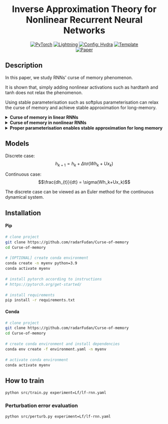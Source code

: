 <div align="center">

# Inverse Approximation Theory for Nonlinear Recurrent Neural Networks

<a href="https://pytorch.org/get-started/locally/"><img alt="PyTorch" src="https://img.shields.io/badge/PyTorch-ee4c2c?logo=pytorch&logoColor=white"></a>
<a href="https://pytorchlightning.ai/"><img alt="Lightning" src="https://img.shields.io/badge/-Lightning-792ee5?logo=pytorchlightning&logoColor=white"></a>
<a href="https://hydra.cc/"><img alt="Config: Hydra" src="https://img.shields.io/badge/Config-Hydra-89b8cd"></a>
<a href="https://github.com/ashleve/lightning-hydra-template"><img alt="Template" src="https://img.shields.io/badge/-Lightning--Hydra--Template-017F2F?style=flat&logo=github&labelColor=gray"></a><br>
[![Paper](http://img.shields.io/badge/paper-arxiv.2305.19190-B31B1B.svg)](https://arxiv.org/abs/2305.19190)
<!-- [![Conference](http://img.shields.io/badge/AnyConference-year-4b44ce.svg)](https://papers.nips.cc/paper/2020) -->

</div>

## Description

In this paper, we study RNNs' curse of memory phenomenon.

It is shown that, simply adding nonlinear activations such as hardtanh and tanh does not relax the phenomenon.

Using stable parameterisation such as softplus parameterisation can relax the curse of memory and achieve stable approximation for long-memory.

<details>
<summary><b>Curse of memory in linear RNNs</b></summary>

Let $m$ be the hidden dimensions.

<!-- |                      Exponential decaying memory can be stably approximated                       |                      Polynomial decaying memory cannot be stably approximated                       |
| :-----------------------------------------------------------------------------------------------: | :-------------------------------------------------------------------------------------------------: |
| ![Exponential decaying memory can be stably approximated](figures/PerturbationErrorExp.png) | ![Polynomial decaying memory cannot be stably approximated](figures/PerturbationErrorPol.png) | -->
| short-term memory | long-term memory |
| :---------------: | :--------------: |
| ![Exponential](figures/PerturbationErrorExp.png) | ![Polynomial](figures/PerturbationErrorPol.png) |

</details>

<details>
<summary><b>Curse of memory in nonlinear RNNs</b></summary>

| Hardtanh | Tanh |
| :---: | :---: |
| ![Hardtanh does not enable stable approximation](logs/LF_hardtanh_rnn_pol_PERTURB/runs/20230716/perturbation_error.png) | ![Tanh does not enable stable approximation](logs/LF_tanh_rnn_pol_PERTURB/runs/20230716/perturbation_error.png) |


</details>

<details>
<summary><b>Proper parameterisation enables stable approximation for long memory</b></summary>

We'll designate the parameterizations that accommodate long-term memory as stable parameterizations.

| Parameterisation        | Exp    | Pol      |
| ----------------------- | ------ | -------- |
| Diagonal RNN            | Stable | Unstable |
| Vanilla RNN             | Stable | Unstable |
| Stable Parameterisation | Stable | Stable   |

| Vanilla RNN | Stable Parameterisation |
| :---: | :---: |
| ![Vanilla RNN no stable approximation](logs/LF_linear_rnn_pol_PERTURB/runs/20230716/perturbation_error.png) | ![Stable Parameterisation -> stable approximation](logs/LF_linear_softplusrnn_pol_PERTURB/runs/20230716/perturbation_error.png) |


</details>

## Models

Discrete case:
$$h_{k+1} = h_k + \Delta t\sigma(Wh_k+Ux_k)$$

Continuous case:
$$\frac{dh_{t}}{dt} = \sigma(Wh_k+Ux_k)$$

The discrete case can be viewed as an Euler method for the continuous dynamical system.

## Installation

#### Pip

```bash
# clone project
git clone https://github.com/radarFudan/Curse-of-memory
cd Curse-of-memory

# [OPTIONAL] create conda environment
conda create -n myenv python=3.9
conda activate myenv

# install pytorch according to instructions
# https://pytorch.org/get-started/

# install requirements
pip install -r requirements.txt
```

#### Conda

```bash
# clone project
git clone https://github.com/radarFudan/Curse-of-memory
cd Curse-of-memory

# create conda environment and install dependencies
conda env create -f environment.yaml -n myenv

# activate conda environment
conda activate myenv
```

## How to train

```bash
python src/train.py experiment=Lf/lf-rnn.yaml
```

<!-- ### Memory function evaluation

```bash
python src/memory.py experiment=Lf/lf-rnn.yaml
``` -->

### Perturbation error evaluation

```bash
python src/perturb.py experiment=Lf/lf-rnn.yaml
```
